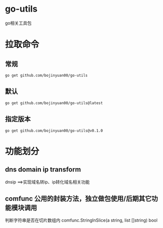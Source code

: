 # go-utils
go相关工具包

# 拉取命令
## 常规
```go get github.com/bojinyuan00/go-utils```
## 默认
```go get github.com/bojinyuan00/go-utils@latest```
## 指定版本
```go get github.com/bojinyuan00/go-utils@v0.1.0```

# 功能划分
## dns domain ip transform
dnsip ==>实现域名转ip、ip转化域名相关功能

## comfunc 公用的封装方法，独立做包使用/后期其它功能模块调用
判断字符串是否在切片数组内 comfunc.StringInSlice(a string, list []string) bool
